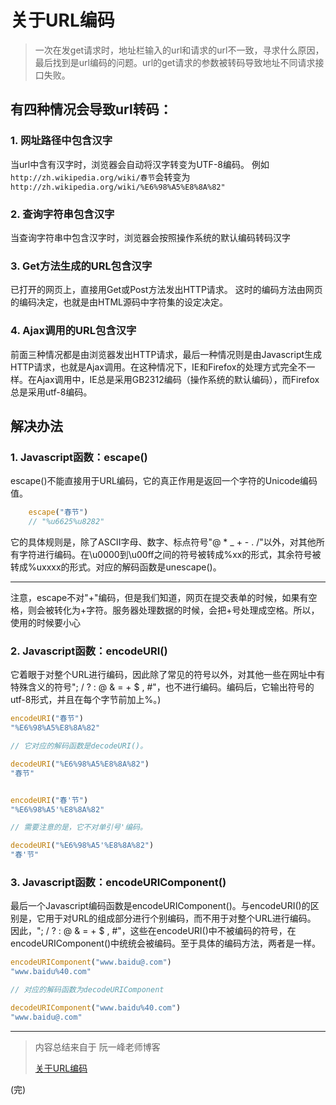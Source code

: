 # 关于URL编码

> 一次在发get请求时，地址栏输入的url和请求的url不一致，寻求什么原因，最后找到是url编码的问题。url的get请求的参数被转码导致地址不同请求接口失败。

## 有四种情况会导致url转码：

### 1. 网址路径中包含汉字

当url中含有汉字时，浏览器会自动将汉字转变为UTF-8编码。
例如`http://zh.wikipedia.org/wiki/春节`会转变为`http://zh.wikipedia.org/wiki/%E6%98%A5%E8%8A%82"`

### 2. 查询字符串包含汉字

当查询字符串中包含汉字时，浏览器会按照操作系统的默认编码转码汉字

### 3. Get方法生成的URL包含汉字

已打开的网页上，直接用Get或Post方法发出HTTP请求。
这时的编码方法由网页的编码决定，也就是由HTML源码中字符集的设定决定。

### 4. Ajax调用的URL包含汉字

前面三种情况都是由浏览器发出HTTP请求，最后一种情况则是由Javascript生成HTTP请求，也就是Ajax调用。在这种情况下，IE和Firefox的处理方式完全不一样。在Ajax调用中，IE总是采用GB2312编码（操作系统的默认编码），而Firefox总是采用utf-8编码。

## 解决办法

### 1. Javascript函数：escape()

escape()不能直接用于URL编码，它的真正作用是返回一个字符的Unicode编码值。

```javascript
    escape("春节")
    // "%u6625%u8282"
```

它的具体规则是，除了ASCII字母、数字、标点符号"@ * _ + - . /"以外，对其他所有字符进行编码。在\u0000到\u00ff之间的符号被转成%xx的形式，其余符号被转成%uxxxx的形式。对应的解码函数是unescape()。

--- 

注意，escape不对"+"编码，但是我们知道，网页在提交表单的时候，如果有空格，则会被转化为+字符。服务器处理数据的时候，会把+号处理成空格。所以，使用的时候要小心

### 2. Javascript函数：encodeURI()

它着眼于对整个URL进行编码，因此除了常见的符号以外，对其他一些在网址中有特殊含义的符号"; / ? : @ & = + $ , #"，也不进行编码。编码后，它输出符号的utf-8形式，并且在每个字节前加上%。)

```javascript
encodeURI("春节")
"%E6%98%A5%E8%8A%82"

// 它对应的解码函数是decodeURI()。

decodeURI("%E6%98%A5%E8%8A%82")
"春节"


encodeURI("春'节")
"%E6%98%A5'%E8%8A%82"

// 需要注意的是，它不对单引号'编码。

decodeURI("%E6%98%A5'%E8%8A%82")
"春'节"
```

### 3. Javascript函数：encodeURIComponent()

最后一个Javascript编码函数是encodeURIComponent()。与encodeURI()的区别是，它用于对URL的组成部分进行个别编码，而不用于对整个URL进行编码。
因此，"; / ? : @ & = + $ , #"，这些在encodeURI()中不被编码的符号，在encodeURIComponent()中统统会被编码。至于具体的编码方法，两者是一样。

```javascript
encodeURIComponent("www.baidu@.com")
"www.baidu%40.com"

// 对应的解码函数为decodeURIComponent

decodeURIComponent("www.baidu%40.com")
"www.baidu@.com"
```

---

> 内容总结来自于 阮一峰老师博客
> 
> [关于URL编码](http://www.ruanyifeng.com/blog/2010/02/url_encoding.html)

(完)